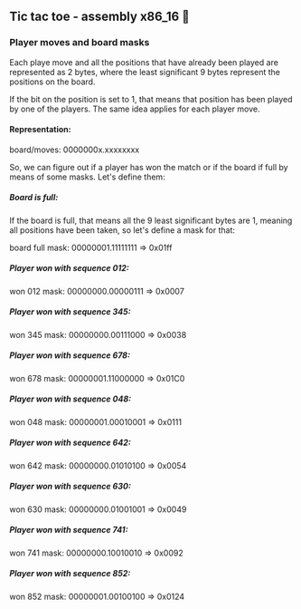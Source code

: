 ## Tic tac toe - assembly x86_16 :construction:

### Player moves and board masks
Each playe move and all the positions that have already been played are
represented as 2 bytes, where the least significant 9 bytes represent the positions
on the board. 

If the bit on the position is set to 1, that means that position has been played
by one of the players. The same idea applies for each player move.

#### Representation:
board/moves: 0000000x.xxxxxxxx

So, we can figure out if a player has won the match or if the board if full by
means of some masks. Let's define them:  

##### Board is full:
If the board is full, that means all the 9 least significant bytes are 1,
meaning all positions have been taken, so let's define a mask for that: 

board full mask: 00000001.11111111 => 0x01ff

##### Player won with sequence 012:
won 012 mask: 00000000.00000111 => 0x0007

##### Player won with sequence 345:
won 345 mask: 00000000.00111000 => 0x0038

##### Player won with sequence 678:
won 678 mask: 00000001.11000000 => 0x01C0

##### Player won with sequence 048:
won 048 mask: 00000001.00010001 => 0x0111

##### Player won with sequence 642:
won 642 mask: 00000000.01010100 => 0x0054

##### Player won with sequence 630:
won 630 mask: 00000000.01001001 => 0x0049

##### Player won with sequence 741:
won 741 mask: 00000000.10010010 => 0x0092

##### Player won with sequence 852:
won 852 mask: 00000001.00100100 => 0x0124
